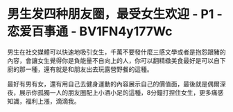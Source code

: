 # 男生发四种朋友圈，最受女生欢迎 - P1 - 恋爱百事通 - BV1FN4y177Wc

男生在社交媒體可以快速地吸引女生，千萬不要發什麼三感文學或者是抱怨跟豬的內容，會讓女生覺得你是負能量不自向上的人，你可以翻精緻美食最好是可以自下廚的那一種，還有就是和朋友出去玩露營野餐的這種。

最好有男有女，還有用自己去健身運動的內容展示自己的價值面，最後就是偶爾深夜，展示你孤獨一人的朋友圈配上小酒小足的這種，8分鐘打捏住女生，更多痛感知識，福利上漲，滴滴我。

